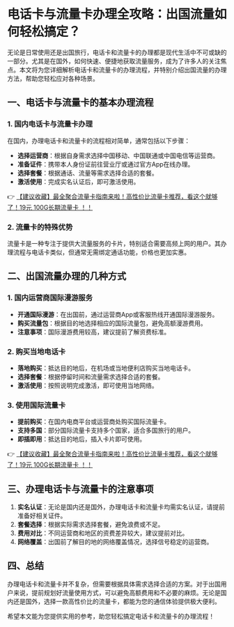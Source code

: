 # 电话卡与流量卡办理全攻略：出国流量如何轻松搞定？

无论是日常使用还是出国旅行，电话卡和流量卡的办理都是现代生活中不可或缺的一部分。尤其是在国外，如何快速、便捷地获取流量服务，成为了许多人的关注焦点。本文将为您详细解析电话卡和流量卡的办理流程，并特别介绍出国流量的办理方法，帮助您轻松应对各种场景。

## 一、电话卡与流量卡的基本办理流程

### 1. 国内电话卡与流量卡办理
在国内，办理电话卡和流量卡的流程相对简单，通常包括以下步骤：
- **选择运营商**：根据自身需求选择中国移动、中国联通或中国电信等运营商。
- **准备证件**：携带本人身份证前往营业厅或通过官方App在线办理。
- **选择套餐**：根据通话、流量等需求选择合适的套餐。
- **激活使用**：完成实名认证后，即可激活使用。

👉 [【建议收藏】最全聚合流量卡指南来啦！高性价比流量卡推荐，看这个就够了！19元 100G长期流量卡 ！！](https://bit.ly/Liuliangka)

### 2. 流量卡的特殊优势
流量卡是一种专注于提供大流量服务的卡片，特别适合需要高频上网的用户。其办理流程与电话卡类似，但通常无需绑定通话功能，价格也更加实惠。

## 二、出国流量办理的几种方式

### 1. 国内运营商国际漫游服务
- **开通国际漫游**：在出国前，通过运营商App或客服热线开通国际漫游服务。
- **购买流量包**：根据目的地选择相应的国际流量包，避免高额漫游费用。
- **注意事项**：国际漫游费用较高，建议提前了解资费标准。

### 2. 购买当地电话卡
- **落地购买**：抵达目的地后，在机场或当地便利店购买当地电话卡。
- **选择套餐**：根据停留时间和流量需求选择合适的套餐。
- **激活使用**：按照说明完成激活，即可使用当地网络。

### 3. 使用国际流量卡
- **提前购买**：在国内电商平台或运营商处购买国际流量卡。
- **支持多国**：部分国际流量卡支持多个国家，适合多国旅行的用户。
- **即插即用**：抵达目的地后，插入卡片即可使用。

👉 [【建议收藏】最全聚合流量卡指南来啦！高性价比流量卡推荐，看这个就够了！19元 100G长期流量卡 ！！](https://bit.ly/Liuliangka)

## 三、办理电话卡与流量卡的注意事项

1. **实名认证**：无论是国内还是国外，办理电话卡和流量卡均需实名认证，请提前准备好相关证件。
2. **套餐选择**：根据实际需求选择套餐，避免浪费或不足。
3. **费用对比**：不同运营商和地区的资费差异较大，建议提前对比。
4. **网络覆盖**：出国前了解目的地的网络覆盖情况，选择信号稳定的运营商。

## 四、总结

办理电话卡和流量卡并不复杂，但需要根据具体需求选择合适的方案。对于出国用户来说，提前规划好流量使用方式，可以避免高额费用和不必要的麻烦。无论是国内还是国外，选择一款高性价比的流量卡，都能为您的通信体验提供极大便利。

希望本文能为您提供实用的参考，助您轻松搞定电话卡和流量卡的办理流程！